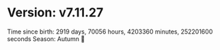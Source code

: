 # Version: v7.11.27
Time since birth: 2919 days, 70056 hours, 4203360 minutes, 252201600 seconds
Season: Autumn 🍁
